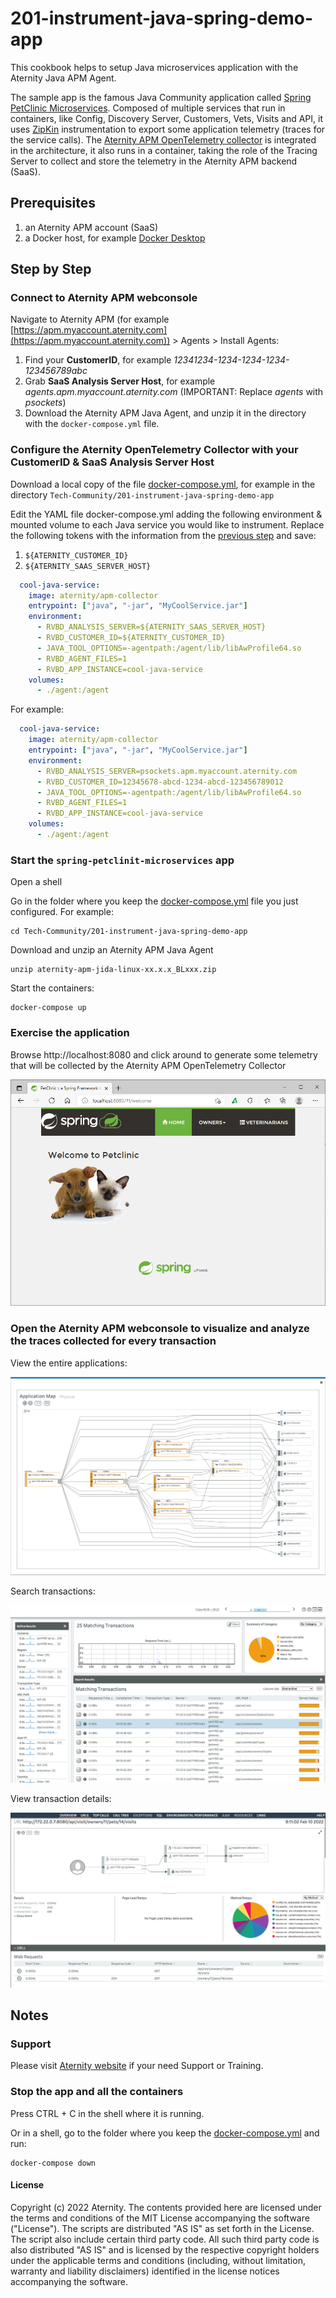 # 201-instrument-java-spring-demo-app

This cookbook helps to setup Java microservices application with the Aternity Java APM Agent.

The sample app is the famous Java Community application called [Spring PetClinic Microservices](https://github.com/spring-petclinic/spring-petclinic-microservices). Composed of multiple services that run in containers, like Config, Discovery Server, Customers, Vets, Visits and API, it uses [ZipKin](https://zipkin.io/) instrumentation to export some application telemetry (traces for the service calls). The [Aternity APM OpenTelemetry collector](https://hub.docker.com/r/aternity/apm-collector) is integrated in the architecture, it also runs in a container, taking the role of the Tracing Server to collect and store the telemetry in the Aternity APM backend (SaaS). 

## Prerequisites

1. an Aternity APM account (SaaS)
2. a Docker host, for example [Docker Desktop](https://www.docker.com/products/docker-desktop)

## Step by Step

### Connect to Aternity APM webconsole

Navigate to Aternity APM (for example [https://apm.myaccount.aternity.com](https://apm.myaccount.aternity.com)) > Agents > Install Agents:

1. Find your **CustomerID**, for example *12341234-1234-1234-1234-123456789abc*
2. Grab **SaaS Analysis Server Host**, for example *agents.apm.myaccount.aternity.com* (IMPORTANT: Replace *agents* with *psockets*)
3. Download the Aternity APM Java Agent, and unzip it in the directory with the `docker-compose.yml` file.

### Configure the Aternity OpenTelemetry Collector with your CustomerID & SaaS Analysis Server Host

Download a local copy of the file [docker-compose.yml](docker-compose.yml), for example in the directory `Tech-Community/201-instrument-java-spring-demo-app`

Edit the YAML file docker-compose.yml adding the following environment & mounted volume to each Java service you would like to instrument. Replace the following tokens with the information from the [previous step](#connect-to-aternity-apm-webconsole) and save:
1. `${ATERNITY_CUSTOMER_ID}`
2. `${ATERNITY_SAAS_SERVER_HOST}`  

```yaml
  cool-java-service:
    image: aternity/apm-collector
    entrypoint: ["java", "-jar", "MyCoolService.jar"]
    environment:
      - RVBD_ANALYSIS_SERVER=${ATERNITY_SAAS_SERVER_HOST}
      - RVBD_CUSTOMER_ID=${ATERNITY_CUSTOMER_ID}
      - JAVA_TOOL_OPTIONS=-agentpath:/agent/lib/libAwProfile64.so
      - RVBD_AGENT_FILES=1
      - RVBD_APP_INSTANCE=cool-java-service
    volumes:
      - ./agent:/agent
```

For example:

```yaml
  cool-java-service:
    image: aternity/apm-collector
    entrypoint: ["java", "-jar", "MyCoolService.jar"]
    environment:
      - RVBD_ANALYSIS_SERVER=psockets.apm.myaccount.aternity.com
      - RVBD_CUSTOMER_ID=12345678-abcd-1234-abcd-123456789012
      - JAVA_TOOL_OPTIONS=-agentpath:/agent/lib/libAwProfile64.so
      - RVBD_AGENT_FILES=1
      - RVBD_APP_INSTANCE=cool-java-service
    volumes:
      - ./agent:/agent
```


### Start the `spring-petclinit-microservices` app

Open a shell

Go in the folder where you keep the [docker-compose.yml](docker-compose.yml) file you just configured. For example:

```shell
cd Tech-Community/201-instrument-java-spring-demo-app
```

Download and unzip an Aternity APM Java Agent
```shell
unzip aternity-apm-jida-linux-xx.x.x_BLxxx.zip
```

Start the containers:

```shell
docker-compose up
```

### Exercise the application

Browse http://localhost:8080 and click around to generate some telemetry that will be collected by the Aternity APM OpenTelemetry Collector

![spring petclinic](images/spring-petclinic.png)

### Open the Aternity APM webconsole to visualize and analyze the traces collected for every transaction

View the entire applications:

![Aternity APM Application View](images/aternity-apm-spring-petclinic-application-view.png)

Search transactions:

![Aternity APM Transactions](images/aternity-apm-spring-petclinic-transactions.png)

View transaction details:

![Aternity APM Transaction Details](images/aternity-apm-spring-petclinic-transaction-detail.png)

## Notes 

### Support

Please visit [Aternity website](https://www.aternity.com/) if your need Support or Training.

### Stop the app and all the containers

Press CTRL + C in the shell where it is running.

Or in a shell, go to the folder where you keep the [docker-compose.yml](docker-compose.yml) and run:

```shell
docker-compose down
```

#### License

Copyright (c) 2022 Aternity. The contents provided here are licensed under the terms and conditions of the MIT License accompanying the software ("License"). The scripts are distributed "AS IS" as set forth in the License. The script also include certain third party code. All such third party code is also distributed "AS IS" and is licensed by the respective copyright holders under the applicable terms and conditions (including, without limitation, warranty and liability disclaimers) identified in the license notices accompanying the software.
